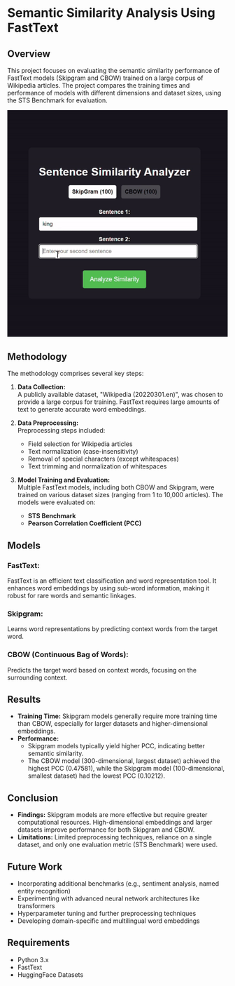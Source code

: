 # Semantic Similarity Analysis Using FastText

## Overview

This project focuses on evaluating the semantic similarity performance of FastText models (Skipgram and CBOW) trained on a large corpus of Wikipedia articles. The project compares the training times and performance of models with different dimensions and dataset sizes, using the STS Benchmark for evaluation.

![Alt text](./gif%20folder/simulation.gif)

## Methodology

The methodology comprises several key steps:

1. **Data Collection:**  
   A publicly available dataset, "Wikipedia (20220301.en)", was chosen to provide a large corpus for training. FastText requires large amounts of text to generate accurate word embeddings.

2. **Data Preprocessing:**  
   Preprocessing steps included:

   - Field selection for Wikipedia articles
   - Text normalization (case-insensitivity)
   - Removal of special characters (except whitespaces)
   - Text trimming and normalization of whitespaces

3. **Model Training and Evaluation:**  
   Multiple FastText models, including both CBOW and Skipgram, were trained on various dataset sizes (ranging from 1 to 10,000 articles). The models were evaluated on:
   - **STS Benchmark**
   - **Pearson Correlation Coefficient (PCC)**

## Models

### **FastText**:

FastText is an efficient text classification and word representation tool. It enhances word embeddings by using sub-word information, making it robust for rare words and semantic linkages.

### **Skipgram**:

Learns word representations by predicting context words from the target word.

### **CBOW (Continuous Bag of Words)**:

Predicts the target word based on context words, focusing on the surrounding context.

## Results

- **Training Time:** Skipgram models generally require more training time than CBOW, especially for larger datasets and higher-dimensional embeddings.
- **Performance:**
  - Skipgram models typically yield higher PCC, indicating better semantic similarity.
  - The CBOW model (300-dimensional, largest dataset) achieved the highest PCC (0.47581), while the Skipgram model (100-dimensional, smallest dataset) had the lowest PCC (0.10212).

## Conclusion

- **Findings:** Skipgram models are more effective but require greater computational resources. High-dimensional embeddings and larger datasets improve performance for both Skipgram and CBOW.
- **Limitations:** Limited preprocessing techniques, reliance on a single dataset, and only one evaluation metric (STS Benchmark) were used.

## Future Work

- Incorporating additional benchmarks (e.g., sentiment analysis, named entity recognition)
- Experimenting with advanced neural network architectures like transformers
- Hyperparameter tuning and further preprocessing techniques
- Developing domain-specific and multilingual word embeddings

## Requirements

- Python 3.x
- FastText
- HuggingFace Datasets
